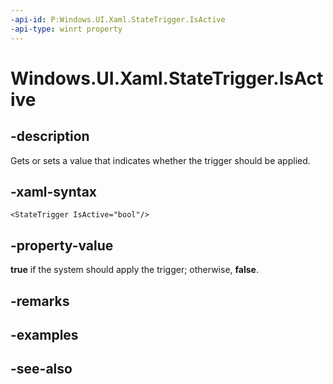```yaml
---
-api-id: P:Windows.UI.Xaml.StateTrigger.IsActive
-api-type: winrt property
---
```


<!-- Property syntax
public bool IsActive { get;  set; }
-->

# Windows.UI.Xaml.StateTrigger.IsActive

## -description
Gets or sets a value that indicates whether the trigger should be applied.



## -xaml-syntax
```xaml
<StateTrigger IsActive="bool"/>
```


## -property-value
**true** if the system should apply the trigger; otherwise, **false**.

## -remarks

## -examples

## -see-also
